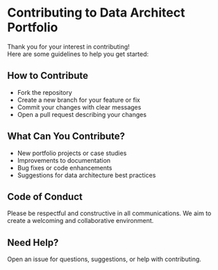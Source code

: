# Contributing to Data Architect Portfolio

Thank you for your interest in contributing!  
Here are some guidelines to help you get started:

## How to Contribute

- Fork the repository
- Create a new branch for your feature or fix
- Commit your changes with clear messages
- Open a pull request describing your changes

## What Can You Contribute?

- New portfolio projects or case studies
- Improvements to documentation
- Bug fixes or code enhancements
- Suggestions for data architecture best practices

## Code of Conduct

Please be respectful and constructive in all communications. We aim to create a welcoming and collaborative environment.

## Need Help?

Open an issue for questions, suggestions, or help with contributing.
